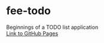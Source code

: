 # fee-todo
Beginnings of a TODO list application  
[Link to GitHub Pages](https://mbp469.github.io/fee-todo/)
